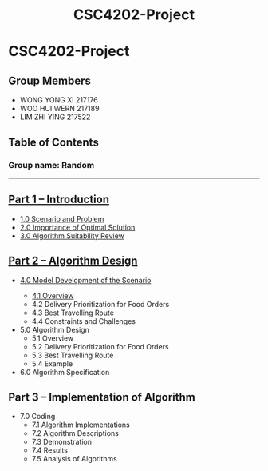 # <h1 align="center">CSC4202-Project</h1>
<!DOCTYPE html>
<html lang="en">
<head>
</head>
<body>
  <h1>CSC4202-Project</h1>
  
  ## Group Members
  - WONG YONG XI 217176
  - WOO HUI WERN 217189
  - LIM ZHI YING 217522

  ## Table of Contents
<!DOCTYPE html>
<html lang="en">
<head>
  <meta charset="UTF-8">
  <meta name="viewport" content="width=device-width, initial-scale=1.0">

</head>
<body>
    <h3>Group name: Random</h3>
  <hr>
  <h2><a href="https://github.com/ixgnoy/CSC4202-Project/blob/main/part_1_introduction.md">Part 1 – Introduction</a></h2>
  <ul>
    <li><a href="https://github.com/ixgnoy/CSC4202-Project/blob/main/1_Scenario_and_Problem.md">1.0 Scenario and Problem</a></li>
    <li><a href="https://github.com/ixgnoy/CSC4202-Project/blob/main/2_importance_of_optimal_solution.md">2.0 Importance of Optimal Solution</a></li>
    <li><a href="https://github.com/ixgnoy/CSC4202-Project/blob/main/3_algorithms_suitability_review.md">3.0 Algorithm Suitability Review</a></li>
  </ul>
  <h2><a href="[https://github.com/ixgnoy/CSC4202-Project/blob/main/part_2_algorithm_design.md](https://github.com/ixgnoy/CSC4202-Project/blob/main/part_2_algorithm_design/README.md)">Part 2 – Algorithm Design</a></h2>
  <ul>
    <li><a href="https://github.com/ixgnoy/CSC4202-Project/blob/main/part_2_algorithm_design/README.md">4.0 Model Development of the Scenario</a></li>
      <ul>
        <li><a href="https://github.com/ixgnoy/CSC4202-Project/blob/main/part_2_algorithm_design/4_scenario_model_development/4.1_overview.md">4.1 Overview</a></li>
        <li>4.2 Delivery Prioritization for Food Orders</li>
        <li>4.3 Best Travelling Route</li>
        <li>4.4 Constraints and Challenges</li>
      </ul>
    </li>
    <li>5.0 Algorithm Design
      <ul>
        <li>5.1 Overview</li>
        <li>5.2 Delivery Prioritization for Food Orders</li>
        <li>5.3 Best Travelling Route</li>
        <li>5.4 Example</li>
      </ul>
    </li>
    <li>6.0 Algorithm Specification</li>
  </ul>
  <h2>Part 3 – Implementation of Algorithm</h2>
  <ul>
    <li>7.0 Coding
      <ul>
        <li>7.1 Algorithm Implementations</li>
        <li>7.2 Algorithm Descriptions</li>
        <li>7.3 Demonstration</li>
        <li>7.4 Results</li>
        <li>7.5 Analysis of Algorithms</li>
      </ul>
    </li>
</body>
</html>

